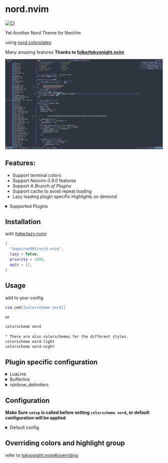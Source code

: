 # nord.nvim

[![CI](https://github.com/dupeiran001/nord.nvim/actions/workflows/ci.yml/badge.svg)](https://github.com/dupeiran001/nord.nvim/actions/workflows/ci.yml)

Yet Another Nord Theme for NeoVim

using [nord colorplates](https://www.nordtheme.com/docs/colors-and-palettes)

Many amazing features **Thanks to [folke/tokyonight.nvim](https://github.com/folke/tokyonight.nvim)**

![nord-dark](./resources/nord-dark.png)

## Features:

- Support terminal colors
- Support *Neovim 0.9.0* features
- Support *A Brunch of Plugins*
- Support cache to avoid repeat loading
- Lazy loading plugin specific Highlights on demond


<details>
<summary> Supported Plugins</summary>


<!-- plugins:start -->

| Plugin | Source |
| --- | --- |
| [aerial.nvim](https://github.com/stevearc/aerial.nvim) | [`aerial`](lua/nord/groups/aerial.lua) |
| [ale](https://github.com/dense-analysis/ale) | [`ale`](lua/nord/groups/ale.lua) |
| [alpha-nvim](https://github.com/goolord/alpha-nvim) | [`alpha`](lua/nord/groups/alpha.lua) |
| [barbar.nvim](https://github.com/romgrk/barbar.nvim) | [`barbar`](lua/nord/groups/barbar.lua) |
| [blink.cmp](https://github.com/Saghen/blink.cmp) | [`blink`](lua/nord/groups/blink.lua) |
| [bufferline.nvim](https://github.com/akinsho/bufferline.nvim) | [`bufferline`](lua/nord/groups/bufferline.lua) |
| [nvim-cmp](https://github.com/hrsh7th/nvim-cmp) | [`cmp`](lua/nord/groups/cmp.lua) |
| [codeium.nvim](https://github.com/Exafunction/codeium.nvim) | [`codeium`](lua/nord/groups/codeium.lua) |
| [copilot.lua](https://github.com/zbirenbaum/copilot.lua) | [`copilot`](lua/nord/groups/copilot.lua) |
| [nvim-dap](https://github.com/mfussenegger/nvim-dap) | [`dap`](lua/nord/groups/dap.lua) |
| [dashboard-nvim](https://github.com/nvimdev/dashboard-nvim) | [`dashboard`](lua/nord/groups/dashboard.lua) |
| [flash.nvim](https://github.com/folke/flash.nvim) | [`flash`](lua/nord/groups/flash.lua) |
| [fzf-lua](https://github.com/ibhagwan/fzf-lua) | [`fzf`](lua/nord/groups/fzf.lua) |
| [vim-gitgutter](https://github.com/airblade/vim-gitgutter) | [`gitgutter`](lua/nord/groups/gitgutter.lua) |
| [gitsigns.nvim](https://github.com/lewis6991/gitsigns.nvim) | [`gitsigns`](lua/nord/groups/gitsigns.lua) |
| [glyph-palette.vim](https://github.com/lambdalisue/glyph-palette.vim) | [`glyph-palette`](lua/nord/groups/glyph-palette.lua) |
| [grug-far.nvim](https://github.com/MagicDuck/grug-far.nvim) | [`grug-far`](lua/nord/groups/grug-far.lua) |
| [headlines.nvim](https://github.com/lukas-reineke/headlines.nvim) | [`headlines`](lua/nord/groups/headlines.lua) |
| [hop.nvim](https://github.com/phaazon/hop.nvim) | [`hop`](lua/nord/groups/hop.lua) |
| [vim-illuminate](https://github.com/RRethy/vim-illuminate) | [`illuminate`](lua/nord/groups/illuminate.lua) |
| [indent-blankline.nvim](https://github.com/lukas-reineke/indent-blankline.nvim) | [`indent-blankline`](lua/nord/groups/indent-blankline.lua) |
| [indentmini.nvim](https://github.com/nvimdev/indentmini.nvim) | [`indentmini`](lua/nord/groups/indentmini.lua) |
| [lazy.nvim](https://github.com/folke/lazy.nvim) | [`lazy`](lua/nord/groups/lazy.lua) |
| [leap.nvim](https://github.com/ggandor/leap.nvim) | [`leap`](lua/nord/groups/leap.lua) |
| [lspsaga.nvim](https://github.com/glepnir/lspsaga.nvim) | [`lspsaga`](lua/nord/groups/lspsaga.lua) |
| [mini.animate](https://github.com/echasnovski/mini.animate) | [`mini_animate`](lua/nord/groups/mini_animate.lua) |
| [mini.clue](https://github.com/echasnovski/mini.clue) | [`mini_clue`](lua/nord/groups/mini_clue.lua) |
| [mini.completion](https://github.com/echasnovski/mini.completion) | [`mini_completion`](lua/nord/groups/mini_completion.lua) |
| [mini.cursorword](https://github.com/echasnovski/mini.cursorword) | [`mini_cursorword`](lua/nord/groups/mini_cursorword.lua) |
| [mini.deps](https://github.com/echasnovski/mini.deps) | [`mini_deps`](lua/nord/groups/mini_deps.lua) |
| [mini.diff](https://github.com/echasnovski/mini.diff) | [`mini_diff`](lua/nord/groups/mini_diff.lua) |
| [mini.files](https://github.com/echasnovski/mini.files) | [`mini_files`](lua/nord/groups/mini_files.lua) |
| [mini.hipatterns](https://github.com/echasnovski/mini.hipatterns) | [`mini_hipatterns`](lua/nord/groups/mini_hipatterns.lua) |
| [mini.icons](https://github.com/echasnovski/mini.icons) | [`mini_icons`](lua/nord/groups/mini_icons.lua) |
| [mini.indentscope](https://github.com/echasnovski/mini.indentscope) | [`mini_indentscope`](lua/nord/groups/mini_indentscope.lua) |
| [mini.jump](https://github.com/echasnovski/mini.jump) | [`mini_jump`](lua/nord/groups/mini_jump.lua) |
| [mini.map](https://github.com/echasnovski/mini.map) | [`mini_map`](lua/nord/groups/mini_map.lua) |
| [mini.notify](https://github.com/echasnovski/mini.notify) | [`mini_notify`](lua/nord/groups/mini_notify.lua) |
| [mini.operators](https://github.com/echasnovski/mini.operators) | [`mini_operators`](lua/nord/groups/mini_operators.lua) |
| [mini.pick](https://github.com/echasnovski/mini.pick) | [`mini_pick`](lua/nord/groups/mini_pick.lua) |
| [mini.starter](https://github.com/echasnovski/mini.starter) | [`mini_starter`](lua/nord/groups/mini_starter.lua) |
| [mini.statusline](https://github.com/echasnovski/mini.statusline) | [`mini_statusline`](lua/nord/groups/mini_statusline.lua) |
| [mini.surround](https://github.com/echasnovski/mini.surround) | [`mini_surround`](lua/nord/groups/mini_surround.lua) |
| [mini.tabline](https://github.com/echasnovski/mini.tabline) | [`mini_tabline`](lua/nord/groups/mini_tabline.lua) |
| [mini.test](https://github.com/echasnovski/mini.test) | [`mini_test`](lua/nord/groups/mini_test.lua) |
| [mini.trailspace](https://github.com/echasnovski/mini.trailspace) | [`mini_trailspace`](lua/nord/groups/mini_trailspace.lua) |
| [nvim-navic](https://github.com/SmiteshP/nvim-navic) | [`navic`](lua/nord/groups/navic.lua) |
| [neo-tree.nvim](https://github.com/nvim-neo-tree/neo-tree.nvim) | [`neo-tree`](lua/nord/groups/neo-tree.lua) |
| [neogit](https://github.com/TimUntersberger/neogit) | [`neogit`](lua/nord/groups/neogit.lua) |
| [neotest](https://github.com/nvim-neotest/neotest) | [`neotest`](lua/nord/groups/neotest.lua) |
| [noice.dvim](https://github.com/folke/noice.dvim) | [`noice`](lua/nord/groups/noice.lua) |
| [nvim-notify](https://github.com/rcarriga/nvim-notify) | [`notify`](lua/nord/groups/notify.lua) |
| [nvim-tree.lua](https://github.com/kyazdani42/nvim-tree.lua) | [`nvim-tree`](lua/nord/groups/nvim-tree.lua) |
| [octo.nvim](https://github.com/pwntester/octo.nvim) | [`octo`](lua/nord/groups/octo.lua) |
| [rainbow-delimiters.nvim](https://github.com/HiPhish/rainbow-delimiters.nvim) | [`rainbow`](lua/nord/groups/rainbow.lua) |
| [render-markdown.nvim](https://github.com/MeanderingProgrammer/render-markdown.nvim) | [`render-markdown`](lua/nord/groups/render-markdown.lua) |
| [nvim-scrollbar](https://github.com/petertriho/nvim-scrollbar) | [`scrollbar`](lua/nord/groups/scrollbar.lua) |
| [snacks.nvim](https://github.com/folke/snacks.nvim) | [`snacks`](lua/nord/groups/snacks.lua) |
| [vim-sneak](https://github.com/justinmk/vim-sneak) | [`sneak`](lua/nord/groups/sneak.lua) |
| [supermaven-nvim](https://github.com/supermaven-inc/supermaven-nvim) | [`supermaven`](lua/nord/groups/supermaven.lua) |
| [telescope.nvim](https://github.com/nvim-telescope/telescope.nvim) | [`telescope`](lua/nord/groups/telescope.lua) |
| [nvim-treesitter-context](https://github.com/nvim-treesitter/nvim-treesitter-context) | [`treesitter-context`](lua/nord/groups/treesitter-context.lua) |
| [trouble.nvim](https://github.com/folke/trouble.nvim) | [`trouble`](lua/nord/groups/trouble.lua) |
| [vimwiki](https://github.com/vimwiki/vimwiki) | [`vimwiki`](lua/nord/groups/vimwiki.lua) |
| [which-key.nvim](https://github.com/folke/which-key.nvim) | [`which-key`](lua/nord/groups/which-key.lua) |
| [yanky.nvim](https://github.com/gbprod/yanky.nvim) | [`yanky`](lua/nord/groups/yanky.lua) |

<!-- plugins:end -->

</details>

## Installation

with [folke/lazy.nvim](https://github.com/folke/lazy.nvim):

```lua
{
  "dupeiran001/nord.nvim",
  lazy = false,
  priority = 1000,
  opts = {},
}
```

## Usage

add to your config

```lua
vim.cmd[[colorscheme nord]]
```

or 

```vim
colorscheme nord

" There are also colorschemes for the different styles.
colorscheme nord-light
colorscheme nord-night
```


## Plugin specific configuration

<details>
<summary> LuaLine </summary>

* [Lualine](https://github.com/nvim-lualine/lualine.nvim)

```lua
-- Lua
require('lualine').setup {
  options = {
    -- ... your lualine config
    theme = 'nord'
    -- ... your lualine config
  }
}
```

</details>

<details>
<summary> Bufferline </summary>

* [Bufferline](https://github.com/akinsho/bufferline.nvim)

```lua
local bufferline_nord_hl = require("nord").bufferline
require('bufferline').setup{
    -- ... your bufferline config
    highlights = bufferline_nord_hl
    -- ... your bufferline config
}
```

</details>

<details>
<summary> rainbow_delimiters</summary>

* [rainbow_delimiters](https://github.com/HiPhish/rainbow-delimiters.nvim)

**Its recommended to replace red delimiters with fg:**

```lua
require("rainbow-delimiters.setup").setup({
    highlight = {
		"Normal",
		"RainbowDelimiterOrange",
		"RainbowDelimiterYellow",
		"RainbowDelimiterGreen",
		"RainbowDelimiterCyan",
		"RainbowDelimiterBlue",
		"RainbowDelimiterViolet",
	},
})

```
</details>

## Configuration

**Make Sure `setup` is called before setting `colorscheme nord`, or default configuration will be applied**

<details>
<summary> Default config</summary>


<!-- config:start -->

```lua
---@class nord.Config
M.defaults = {
  style = "dark", -- The style can ether be 'light' or 'dark'
  transparent = false, -- Whether we should set the background color
  terminal_colors = true, -- Configure the colors used when opening a `:terminal` in Neovim
  dim_inactive = false, -- Dims inactive windows
  lualine_bold = true, -- When `true`, section headers in the lualine theme will be bold

  light_brightness = 0.3, -- Adjusts the brightness of the colors of the **light** style. Number between 0 and 1, from dull to vibrant colors

  styles = {
    -- Style to be applied to different syntax groups
    -- Value is any valid attr-list value for `:help nvim_set_hl`
    comments = { italic = true },
    keywords = { italic = true },
    functions = { italic = true },
    variables = { bold = true },
    -- Background styles. Can be "dark", "transparent" or "normal"
    sidebars = "dark", -- style for sidebars, see below
    floats = "dark", -- style for floating windows
  },

  --- You can override specific highlights to use other groups or a hex color
  --- function will be called with a Highlights and ColorScheme table
  ---@param highlights nord.Highlights
  ---@param colors ColorScheme
  on_highlights = function(highlights, colors) end,

  --- You can override specific color groups to use other groups or a hex color
  --- function will be called with a ColorScheme table
  ---@param colors ColorScheme
  on_colors = function(colors) end,

  cache = true, -- When set to true, the theme will be cached for better performance

  ---@type table<string, boolean|{enabled:boolean}>
  plugins = {
    -- enable all plugins when not using lazy.nvim
    -- set to false to manually enable/disable plugins
    all = package.loaded.lazy == nil,
    -- uses your plugin manager to automatically enable needed plugins
    -- currently only lazy.nvim is supported
    auto = false,
    -- add any plugins here that you want to enable
    -- telescope = true,
  },
}
```

<!-- config:end -->

</details>

## Overriding colors and highlight group 

refer to [tokyonight.nvim#overriding](https://github.com/folke/tokyonight.nvim#-overriding-colors--highlight-groups)
